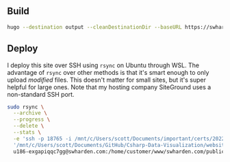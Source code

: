 ## Build

```sh
hugo --destination output --cleanDestinationDir --baseURL https://swharden.com/csdv/ --debug --minify
```

## Deploy

I deploy this site over SSH using `rsync` on Ubuntu through WSL. The advantage of `rsync` over other methods is that it's smart enough to only upload _modified_ files. This doesn't matter for small sites, but it's super helpful for large ones. Note that my hosting company SiteGround uses a non-standard SSH port.

```bash
sudo rsync \
  --archive \
  --progress \
  --delete \
  --stats \
  -e 'ssh -p 18765 -i /mnt/c/Users/scott/Documents/important/certs/2022-03-12-id_rsa_no-passphrase.private' \
  '/mnt/c/Users/scott/Documents/GitHub/Csharp-Data-Visualization/website/output/' \
  u186-exgapiqqc7gg@swharden.com:/home/customer/www/swharden.com/public_html/csdv;
```